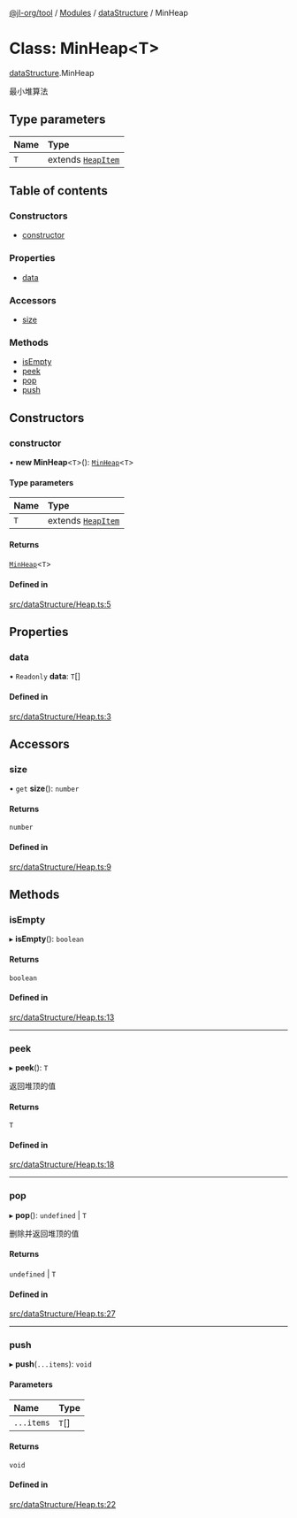 [@jl-org/tool](../README.md) / [Modules](../modules.md) / [dataStructure](../modules/dataStructure.md) / MinHeap

# Class: MinHeap\<T\>

[dataStructure](../modules/dataStructure.md).MinHeap

最小堆算法

## Type parameters

| Name | Type |
| :------ | :------ |
| `T` | extends [`HeapItem`](../interfaces/dataStructure.HeapItem.md) |

## Table of contents

### Constructors

- [constructor](dataStructure.MinHeap.md#constructor)

### Properties

- [data](dataStructure.MinHeap.md#data)

### Accessors

- [size](dataStructure.MinHeap.md#size)

### Methods

- [isEmpty](dataStructure.MinHeap.md#isempty)
- [peek](dataStructure.MinHeap.md#peek)
- [pop](dataStructure.MinHeap.md#pop)
- [push](dataStructure.MinHeap.md#push)

## Constructors

### constructor

• **new MinHeap**\<`T`\>(): [`MinHeap`](dataStructure.MinHeap.md)\<`T`\>

#### Type parameters

| Name | Type |
| :------ | :------ |
| `T` | extends [`HeapItem`](../interfaces/dataStructure.HeapItem.md) |

#### Returns

[`MinHeap`](dataStructure.MinHeap.md)\<`T`\>

#### Defined in

[src/dataStructure/Heap.ts:5](https://github.com/beixiyo/jl-tool/blob/45e2229/src/dataStructure/Heap.ts#L5)

## Properties

### data

• `Readonly` **data**: `T`[]

#### Defined in

[src/dataStructure/Heap.ts:3](https://github.com/beixiyo/jl-tool/blob/45e2229/src/dataStructure/Heap.ts#L3)

## Accessors

### size

• `get` **size**(): `number`

#### Returns

`number`

#### Defined in

[src/dataStructure/Heap.ts:9](https://github.com/beixiyo/jl-tool/blob/45e2229/src/dataStructure/Heap.ts#L9)

## Methods

### isEmpty

▸ **isEmpty**(): `boolean`

#### Returns

`boolean`

#### Defined in

[src/dataStructure/Heap.ts:13](https://github.com/beixiyo/jl-tool/blob/45e2229/src/dataStructure/Heap.ts#L13)

___

### peek

▸ **peek**(): `T`

返回堆顶的值

#### Returns

`T`

#### Defined in

[src/dataStructure/Heap.ts:18](https://github.com/beixiyo/jl-tool/blob/45e2229/src/dataStructure/Heap.ts#L18)

___

### pop

▸ **pop**(): `undefined` \| `T`

删除并返回堆顶的值

#### Returns

`undefined` \| `T`

#### Defined in

[src/dataStructure/Heap.ts:27](https://github.com/beixiyo/jl-tool/blob/45e2229/src/dataStructure/Heap.ts#L27)

___

### push

▸ **push**(`...items`): `void`

#### Parameters

| Name | Type |
| :------ | :------ |
| `...items` | `T`[] |

#### Returns

`void`

#### Defined in

[src/dataStructure/Heap.ts:22](https://github.com/beixiyo/jl-tool/blob/45e2229/src/dataStructure/Heap.ts#L22)
